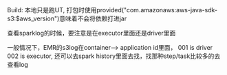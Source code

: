 Build: 本地只是跑UT, 打包时使用provided("com.amazonaws:aws-java-sdk-s3:$aws_version")意味着不会将依赖打进jar

查看sparklog的时候，要注意是在executor里面还是driver里面

一般情况下，EMR的s3log在container--> application id里面， 001 is driver  002 is executor, 还可以去spark history里面去找，找那种step/task比较多的去查看log